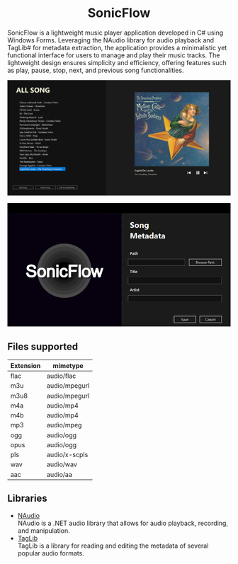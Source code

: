 <h1 align="center">SonicFlow</h1>
<p>
SonicFlow is a lightweight music player application developed in C# using Windows Forms. Leveraging the NAudio library for audio playback and TagLib# for metadata extraction, the application provides a minimalistic yet functional interface for users to manage and play their music tracks. The lightweight design ensures simplicity and efficiency, offering features such as play, pause, stop, next, and previous song functionalities.
</p>

<div align="center">
  <p><img src="UI1.png" /></p>
  <p><img src="UI2.png"/></p>
</div>

## Files supported

| Extension | mimetype      |
|-----------|---------------|
| flac      | audio/flac    |
| m3u       | audio/mpegurl |
| m3u8      | audio/mpegurl |
| m4a       | audio/mp4     |
| m4b       | audio/mp4     |
| mp3       | audio/mpeg    |
| ogg       | audio/ogg     |
| opus      | audio/ogg     |
| pls       | audio/x-scpls |
| wav       | audio/wav     |
| aac       | audio/aa      |

## Libraries
* [NAudio](https://github.com/naudio/NAudio) </br> NAudio is a .NET audio library that allows for audio playback, recording, and manipulation.
* [TagLib](https://github.com/taglib/taglib) </br> TagLib is a library for reading and editing the metadata of several popular audio formats.
